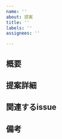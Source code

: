 ```yaml
---
name: ''
about: 提案
title: ''
labels: ''
assignees: ''

---
```


## 概要

## 提案詳細

## 関連するissue

## 備考
